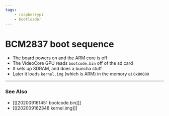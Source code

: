 ```yaml
---
tags:
    - raspberrypi
    - bootloader 
---
```

# BCM2837 boot sequence

- The board powers on and the ARM core is off
- The VideoCore GPU reads `bootcode.bin` off of the sd card
- It sets up SDRAM, and does a buncha stuff
- Later it loads `kernel.img` (which is ARM) in the memory at `0x80000`

---
### See Also
- [[[202009161451 bootcode.bin]]]
- [[[202009162348 kernel.img]]]